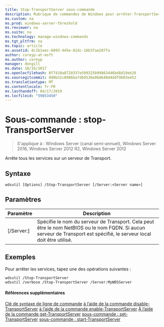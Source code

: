 ```yaml
---
title: Stop-TransportServer sous-commande
description: Rubrique de commandes de Windows pour arrêter-TransportServer
ms.custom: na
ms.prod: windows-server-threshold
ms.reviewer: na
ms.suite: na
ms.technology: manage-windows-commands
ms.tgt_pltfrm: na
ms.topic: article
ms.assetid: dc1b1eec-6893-445e-81dc-16b3fae287fa
author: coreyp-at-msft
ms.author: coreyp
manager: dongill
ms.date: 10/16/2017
ms.openlocfilehash: 8f7410a8720337e509325b99863446bd8d19eb26
ms.sourcegitcommit: 0d0b32c8986ba7db9536e0b8648d4ddf9b03e452
ms.translationtype: MT
ms.contentlocale: fr-FR
ms.lasthandoff: 04/17/2019
ms.locfileid: "59853450"
---
```

# <a name="subcommand-stop-transportserver"></a>Sous-commande : stop-TransportServer

>S'applique à : Windows Server (canal semi-annuel), Windows Server 2016, Windows Server 2012 R2, Windows Server 2012

Arrête tous les services sur un serveur de Transport.
## <a name="syntax"></a>Syntaxe
```
wdsutil [Options] /Stop-TransportServer [/Server:<Server name>]
```
## <a name="parameters"></a>Paramètres
|Paramètre|Description|
|-------|--------|
|[/Server:<Server name>]|Spécifie le nom du serveur de Transport. Cela peut être le nom NetBIOS ou le nom FQDN. Si aucun serveur de Transport est spécifié, le serveur local doit être utilisé.|
## <a name="BKMK_examples"></a>Exemples
Pour arrêter les services, tapez une des opérations suivantes :
```
wdsutil /Stop-TransportServer
wdsutil /verbose /Stop-TransportServer /Server:MyWDSServer
```
#### <a name="additional-references"></a>Références supplémentaires
[Clé de syntaxe de ligne de commande](command-line-syntax-key.md)
[à l’aide de la commande disable-TransportServer](using-the-disable-transportserver-command.md)
[à l’aide de la commande enable-TransportServer](using-the-enable-transportserver-command.md) 
 [ À l’aide de la commande get-TransportServer](using-the-get-transportserver-command.md)
[sous-commande : set-TransportServer](subcommand-set-transportserver.md)
[sous-commande : start-TransportServer](subcommand-start-transportserver.md)

